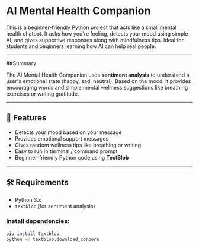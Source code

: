 # AI Mental Health Companion

This is a beginner-friendly Python project that acts like a small mental health chatbot. It asks how you're feeling, detects your mood using simple AI, and gives supportive responses along with mindfulness tips. Ideal for students and beginners learning how AI can help real people.

---

##Summary

The AI Mental Health Companion uses **sentiment analysis** to understand a user's emotional state (happy, sad, neutral). Based on the mood, it provides encouraging words and simple mental wellness suggestions like breathing exercises or writing gratitude.

---

## 🎯 Features

- Detects your mood based on your message
- Provides emotional support messages
- Gives random wellness tips like breathing or writing
- Easy to run in terminal / command prompt
- Beginner-friendly Python code using **TextBlob**

---

## 🛠️ Requirements

- Python 3.x
- `textblob` (for sentiment analysis)

### Install dependencies:
```bash
pip install textblob
python -m textblob.download_corpora
